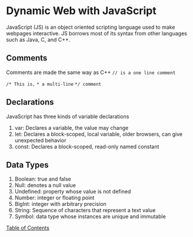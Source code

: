 # Dynamic Web with JavaScript

JavaScript (JS) is an object oriented scripting language used to make webpages interactive. JS borrows most of its syntax from other languages such as Java, C, and C++.

## Comments

Comments are made the same way as C++
`// is a one line comment`

`/* This is,`
`* a multi-line`
`*/ comment`

## Declarations

 JavaScript has three kinds of variable declarations

 1. var: Declares a variable, the value may change
 2. let: Declares a block-scoped, local variable, older browsers, can give unexpected behavior
 3. const: Declares a block-scoped, read-only named constant

## Data Types

 1. Boolean: true and false
 2. Null: denotes a null value
 3. Undefined: property whose value is not defined
 4. Number: integer or floating point
 5. BigInt: integer with arbitrary precision
 6. String: Sequence of characters that represent a text value
 7. Symbol: data type whose instances are unique and immutable

  [Table of Contents](README.md)
  